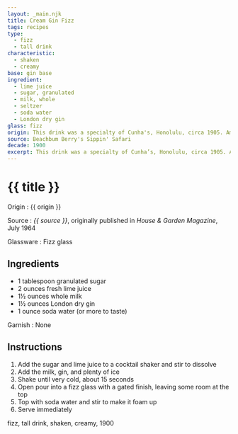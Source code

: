 ```yaml
---
layout: _main.njk
title: Cream Gin Fizz
tags: recipes
type:
  - fizz
  - tall drink
characteristic:
  - shaken
  - creamy
base: gin base
ingredient:
  - lime juice
  - sugar, granulated
  - milk, whole
  - seltzer
  - soda water
  - London dry gin
glass: fizz
origin: This drink was a specialty of Cunha's, Honolulu, circa 1905. Among globetrotters, it rivaled New Orlean's famous (and similar) Ramos gin fizz in popularity.
source: Beachbum Berry's Sippin' Safari
decade: 1900
excerpt: This drink was a specialty of Cunha’s, Honolulu, circa 1905. Among globetrotters, it rivaled New Orleans’s famous (and similar) Ramos gin fizz in popularity.
---
```


<!-- markdownlint-disable MD025 -->
# {{ title }}
<!-- markdownlint-enable MD025 -->

Origin
  : {{ origin }}

Source
  : <cite><span data-pagefind-filter="Source">{{ source }}</span></cite>, originally published in <cite><span data-pagefind-filter="Source">House & Garden Magazine</span></cite>, July 1964

Glassware
  : <span data-pagefind-filter="Glassware">Fizz glass</span>

## Ingredients

* 1 tablespoon granulated sugar
* 2 ounces fresh lime juice
* 1&frac12; ounces whole milk
* 1&frac12; ounces London dry gin
* 1 ounce soda water (or more to taste)

Garnish
  : <span data-pagefind-filter="Garnish">None</span>

## Instructions

1. Add the sugar and lime juice to a cocktail shaker and stir to dissolve
2. Add the milk, gin, and plenty of ice
3. Shake until very cold, about 15 seconds
4. Open pour into a fizz glass with a gated finish, leaving some room at the top
5. Top with soda water and stir to make it foam up
6. Serve immediately

<div
  class="sr-only"
  data-cat[0]="Drink"
  data-type[0]="Fizz"
  data-type[1]="Tall drink"
  data-char[0]="Shaken"
  data-char[1]="Creamy"
  data-origin[0]="Cunha’s, Honolulu"
  data-base[0]="Gin"
  data-ingredient[0]="Sugar, granulated"
  data-ingredient[1]="Milk, whole"
  data-ingredient[2]="Lime juice"
  data-ingredient[3]="Gin, London dry"
  data-ingredient[4]="Seltzer"
  data-ingredient[5]="Soda water"
  data-decade[0]="1900"
  data-pagefind-filter="
    Category[data-cat[0]],
    Type[data-type[0]],
    Type[data-type[1]],
    Characteristic[data-char[0]],
    Characteristic[data-char[1]],
    Origin[data-origin[0]],
    Base[data-base[0]],
    Ingredient[data-ingredient[0]],
    Ingredient[data-ingredient[1]],
    Ingredient[data-ingredient[2]],
    Ingredient[data-ingredient[3]],
    Ingredient[data-ingredient[4]],
    Ingredient[data-ingredient[5]],
    Pantry[data-ingredient[0]],
    Pantry[data-ingredient[1]],
    Juice[data-ingredient[2]],
    Liquor[data-ingredient[3]],
    Soda & seltzer[data-ingredient[4]],
    Soda & seltzer[data-ingredient[5]],
    Decade[data-decade[0]]
  "
>
</div>

<div class="keywords" aria-hidden>fizz, tall drink, shaken, creamy, 1900</div>
